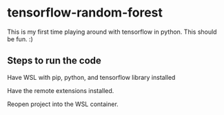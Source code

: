 # tensorflow-random-forest
This is my first time playing around with tensorflow in python. This should be fun. :)


## Steps to run the code
Have WSL with pip, python, and tensorflow library installed

Have the remote extensions installed.

Reopen project into the WSL container.